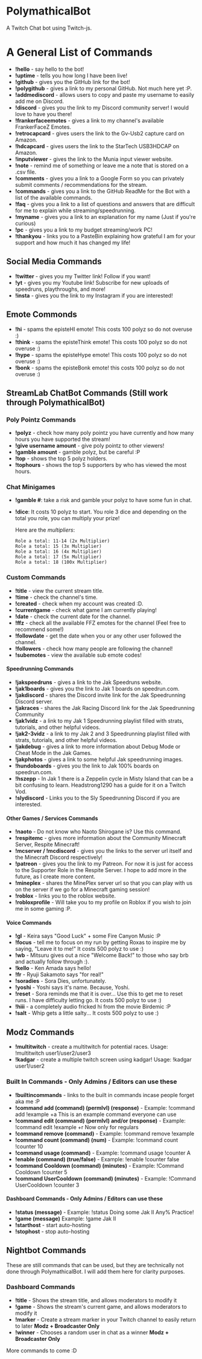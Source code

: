 # PolymathicalBot
A Twitch Chat bot using Twitch-js. 


# A General List of Commands

- **!hello** - say hello to the bot!
- **!uptime** - tells you how long I have been live!
- **!github** - gives you the GitHub link for the bot!
- **!polygithub** - gives a link to my personal GitHub. Not much here yet :P.
- **!addmediscord** - allows users to copy and paste my username to easily add me on Discord.
- **!discord** - gives you the link to my Discord community server! I would love to have you there!
- **!frankerfaceemotes** - gives a link to my channel's available FrankerFaceZ Emotes. 
- **!retrocapcard** - gives users the link to the Gv-Usb2 capture card on Amazon. 
- **!hdcapcard** - gives users the link to the StarTech USB3HDCAP on Amazon.
- **!inputviewer** - gives the link to the Munia input viewer website. 
- **!note** - remind me of something or leave me a note that is stored on a .csv file.
- **!comments** - gives you a link to a Google Form so you can privately submit comments / recommendations for the stream.
- **!commands** - gives you a link to the GitHub ReadMe for the Bot with a list of the available commands. 
- **!faq** - gives you a link to a list of questions and answers that are difficult for me to explain while streaming/speedrunning.
- **!myname** - gives you a link to an explanation for my name (Just if you're curious)
- **!pc** - gives you a link to my budget streaming/work PC!
- **!thankyou** - links you to a PasteBin explaining how grateful I am for your support and how much it has changed my life!

## Social Media Commands
- **!twitter** - gives you my Twitter link! Follow if you want!
- **!yt** - gives you my Youtube link! Subscribe for new uploads of speedruns, playthroughs, and more!
- **!insta** - gives you the link to my Instagram if you are interested!

## Emote Commonds
- **!hi** - spams the episteHI emote! This costs 100 polyz so do not overuse :)
- **!think** - spams the episteThink emote! This costs 100 polyz so do not overuse :)
- **!hype** - spams the episteHype emote! This costs 100 polyz so do not overuse :)
- **!bonk** - spams the episteBonk emote! this costs 100 polyz so do not overuse :)

## StreamLab ChatBot Commands (Still work through PolymathicalBot)

### Poly Pointz Commands
- **!polyz** - check how many poly pointz you have currently and how many hours you have supported the stream!
- **!give username amount** - give poly pointz to other viewers!
- **!gamble amount** - gamble polyz, but be careful :P
- **!top** - shows the top 5 polyz holders.
- **!tophours** - shows the top 5 supporters by who has viewed the most hours.

### Chat Minigames
- **!gamble #**: take a risk and gamble your polyz to have some fun in chat. 
- **!dice**: It costs 10 polyz to start. You role 3 dice and depending on the total you role, you can multiply your prize!

    Here are the *multipliers*:

      Role a total: 11-14 (2x Multiplier)
      Role a total: 15 (3x Multiplier)
      Role a total: 16 (4x Multiplier)
      Role a total: 17 (5x Multiplier)
      Role a total: 18 (100x Multiplier)


### Custom Commands

- **!title** - view the current stream title. 
- **!time** - check the channel's time.
- **!created** - check when my account was created :D.
- **!currentgame** - check what game I am currently playing!
- **!date** - check the current date for the channel.
- **!ffz** - check all the available FFZ emotes for the channel (Feel free to recommend some!)
- **!followdate** - get the date when you or any other user followed the channel.
- **!followers** - check how many people are following the channel!
- **!subemotes** - view the available sub emote codes!


#### Speedrunning Commands

- **!jakspeedruns** - gives a link to the Jak Speedruns website.
- **!jak1boards** - gives you the link to Jak 1 boards on speedrun.com.
- **!jakdiscord** - shares the Discord invite link for the Jak Speedrunning Discord server.
- **!jakraces** - shares the Jak Racing Discord link for the Jak Speedrunning Community
- **!jak1vidz** - a link to my Jak 1 Speedrunning playlist filled with strats, tutorials, and other helpful videos.
- **!jak2-3vidz** - a link to my Jak 2 and 3 Speedrunning playlist filled with strats, tutorials, and other helpful videos.
- **!jakdebug** - gives a link to more information about Debug Mode or Cheat Mode in the Jak Games.
- **!jakphotos** - gives a link to some helpful Jak speedrunning images.
- **!hundoboards** - gives you the link to Jak 100% boards on speedrun.com.
- **!hszepp** - In Jak 1 there is a Zeppelin cycle in Misty Island that can be a bit confusing to learn. Headstrong1290 has a guide for it on a Twitch Vod.
- **!slydiscord** - Links you to the Sly Speedrunning Discord if you are interested.


#### Other Games / Services Commands

- **!naoto** - Do not know who Naoto Shirogane is? Use this command. 
- **!respitemc** - gives more information about the Community Minecraft Server, Respite Minecraft!
- **!mcserver / !mcdiscord** - gives you the links to the server url itself and the Minecraft Discord respectively!
- **!patreon** - gives you the link to my Patreon. For now it is just for access to the Supporter Role in the Respite Server. I hope to add more in the future, as I create more content.
- **!mineplex** - shares the MinePlex server url so that you can play with us on the server if we go for a Minecraft gaming session!
- **!roblox** - links you to the roblox website.
- **!robloxprofile** - Will take you to my profile on Roblox if you wish to join me in some gaming :P. 

#### Voice Commands

- **!gl** - Keira says "Good Luck" + some Fire Canyon Music :P
- **!focus** - tell me to focus on my run by getting Roxas to inspire me by saying, "Leave it to me!" It costs 500 polyz to use :)
- **!wb** - Mitsuru gives out a nice "Welcome Back!" to those who say brb and actually follow through :).
- **!kello** - Ken Amada says hello!
- **!fr** - Ryuji Sakamoto says "for real!"
- **!soradies** - Sora Dies, unfortunately.
- **!yoshi** - Yoshi says it's name. Because, Yoshi.
- **!reset** - Sora reminds me that it is over... Use this to get me to reset runs. I have difficulty letting go. It costs 500 polyz to use :)
- **!hiii** - a completely audio fricked hi from the movie Birdemic :P
- **!salt** - Whip gets a little salty... It costs 500 polyz to use :)

## Modz Commands
- **!multitwitch** - create a multitwitch for potential races. Usage: !multitwitch user1/user2/user3
- **!kadgar** - create a multiple twitch screen using kadgar! Usage: !kadgar user1/user2

### Built In Commands - Only Admins / Editors can use these
- **!builtincommands** - links to the built in commands incase people forget aka me :P
- **!command add (command) (permlvl) (response)** - Example: !command add !example +a This is an example command everyone can use
- **!command edit (command) (permlvl) and/or (response)** - Example: !command edit !example +r Now only for regulars
- **!command remove (command)** - Example: !command remove !example
- **!command count (command) (num)** - Example: !command count !counter 10
- **!command usage (command)** - Example: !command usage !counter A
- **!enable (command) (true/false)** - Example: !enable !counter false
- **!command Cooldown (command) (minutes)** - Example: !Command Cooldown !counter 5
- **!command UserCooldown (command) (minutes)** - Example: !Command UserCooldown !counter 3

#### Dashboard Commands - Only Admins / Editors can use these
- **!status (message)** - Example: !status Doing some Jak II Any% Practice!
- **!game (message)** Example: !game Jak II
- **!starthost** - start auto-hosting
- **!stophost** - stop auto-hosting

## Nightbot Commands 
These are still commands that can be used, but they are technically not done through PolymathicalBot. I will add them here for clarity purposes.

### Dashboard Commands
- **!title** - Shows the stream title, and allows moderators to modify it
- **!game** - Shows the stream's current game, and allows moderators to modify it
- **!marker** - Create a stream marker in your Twitch channel to easily return to later **Modz + Broadcaster Only**
- **!winner** - Chooses a random user in chat as a winner **Modz + Broadcaster Only**

More commands to come :D
